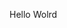 Hello Wolrd




















































































































































































































































































































































































































































































































































































































































































































































































































































































































































































































































































































































































































































































































































































































































































































































































































































































































































































































































































































































































































































































































































































































































































































































































































































